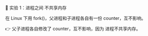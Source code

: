 🧪 实验 1：进程之间 不共享内存

在 Linux 下用 fork()，父进程和子进程各自有一份 counter，互不影响。

👉 父子进程各自修改了 counter，互不影响，因为 进程不共享内存。